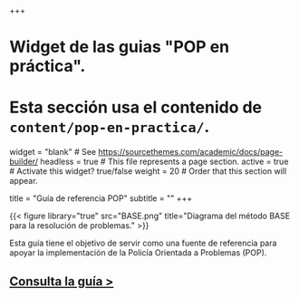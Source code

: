 +++
# Widget de las guias "POP en práctica".
# Esta sección usa el contenido de `content/pop-en-practica/`.

widget = "blank"  # See https://sourcethemes.com/academic/docs/page-builder/
headless = true  # This file represents a page section.
active = true  # Activate this widget? true/false
weight = 20  # Order that this section will appear.

title = "Guía de referencia POP"
subtitle = ""
+++

{{< figure library="true" src="BASE.png" title="Diagrama del método BASE para la resolución de problemas." >}}

Esta guía tiene el objetivo de servir como una fuente de referencia para apoyar la implementación de la Policía Orientada a Problemas (POP).

## [Consulta la guía >](guia-pop/)
